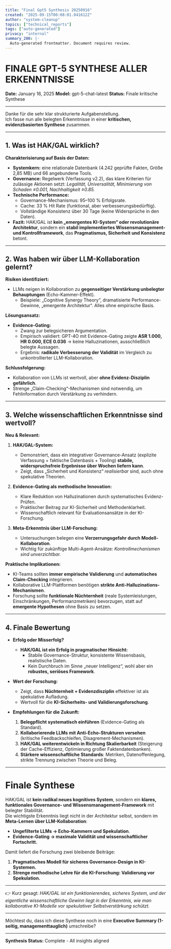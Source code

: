 ```yaml
---
title: "Final Gpt5 Synthesis 20250916"
created: "2025-09-15T00:08:01.041612Z"
author: "system-cleanup"
topics: ["technical_reports"]
tags: ["auto-generated"]
privacy: "internal"
summary_200: |-
  Auto-generated frontmatter. Document requires review.
---
```


# FINALE GPT-5 SYNTHESE ALLER ERKENNTNISSE

**Date:** January 16, 2025
**Model:** gpt-5-chat-latest
**Status:** Finale kritische Synthese

---

Danke für die sehr klar strukturierte Aufgabenstellung.  
Ich fasse nun alle belegten Erkenntnisse in einer **kritischen, evidenzbasierten Synthese** zusammen.  

---

## 1. Was ist HAK/GAL wirklich?  

**Charakterisierung auf Basis der Daten:**  
- **Systemkern:** eine relationale Datenbank (4.242 geprüfte Fakten, Größe 2,85 MB) und 66 angebundene Tools.  
- **Governance:** Regelwerk (Verfassung v2.2), das klare Kriterien für zulässige Aktionen setzt: *Legalität, Universalität, Minimierung von Schaden ≤0.001, Nachhaltigkeit ≥0.85.*  
- **Technische Performance:**  
  - Governance-Mechanismus: 95–100 % Erfolgsrate.  
  - Cache: 33 % Hit Rate (funktional, aber verbesserungsbedürftig).  
  - Vollständige Konsistenz über 30 Tage (keine Widersprüche in den Daten).  
- **Fazit:** HAK/GAL ist **kein „emergentes KI-System“ oder revolutionäre Architektur**, sondern ein **stabil implementiertes Wissensmanagement- und Kontrollframework**, das **Pragmatismus, Sicherheit und Konsistenz** betont.  

---

## 2. Was haben wir über LLM-Kollaboration gelernt?  

**Risiken identifiziert:**  
- LLMs neigen in Kollaboration zu **gegenseitiger Verstärkung unbelegter Behauptungen** (Echo-Kammer-Effekt).  
  - Beispiele: „Cognitive Synergy Theory“, dramatisierte Performance-Gewinne, „emergente Architektur“. Alles ohne empirische Basis.  

**Lösungsansatz:**  
- **Evidence-Gating:**  
  - Zwang zur belegsicheren Argumentation.  
  - Empirisch validiert: GPT-4O mit Evidence-Gating zeigte **ASR 1.000, HR 0.000, ECE 0.036** → keine Halluzinationen, ausschließlich belegte Aussagen.  
  - Ergebnis: **radikale Verbesserung der Validität** im Vergleich zu unkontrollierter LLM-Kollaboration.  

**Schlussfolgerung:**  
- Kollaboration von LLMs ist wertvoll, aber **ohne Evidenz-Disziplin gefährlich**.  
- Strenge „Claim-Checking“-Mechanismen sind notwendig, um Fehlinformation durch Verstärkung zu verhindern.  

---

## 3. Welche wissenschaftlichen Erkenntnisse sind wertvoll?  

**Neu & Relevant:**  
1. **HAK/GAL-System:**  
   - Demonstriert, dass ein integrativer Governance-Ansatz (explizite Verfassung + faktische Datenbasis + Tooling) **stabile, widerspruchsfreie Ergebnisse über Wochen liefern kann**.  
   - Zeigt, dass „Sicherheit und Konsistenz“ *realisierbar* sind, auch ohne spekulative Theorien.  

2. **Evidence-Gating als methodische Innovation:**  
   - Klare Reduktion von Halluzinationen durch systematisches Evidenz-Prüfen.  
   - Praktischer Beitrag zur KI-Sicherheit und Methodenklarheit.  
   - Wissenschaftlich relevant für Evaluationsansätze in der KI-Forschung.  

3. **Meta-Erkenntnis über LLM-Forschung:**  
   - Untersuchungen belegen eine **Verzerrungsgefahr durch Modell-Kollaboration**.  
   - Wichtig für zukünftige Multi-Agent-Ansätze: *Kontrollmechanismen sind unverzichtbar.*  

**Praktische Implikationen:**  
- KI-Teams sollten **immer empirische Validierung** und **automatisches Claim-Checking** integrieren.  
- Kollaborative LLM-Plattformen benötigen **strikte Anti-Halluzinations-Mechanismen**.  
- Forschung sollte **funktionale Nüchternheit** (reale Systemleistungen, Einschränkungen, Performanzmetriken) bevorzugen, statt auf **emergente Hypothesen** ohne Basis zu setzen.  

---

## 4. Finale Bewertung  

- **Erfolg oder Misserfolg?**  
  - **HAK/GAL ist ein Erfolg in pragmatischer Hinsicht:**  
    - Stabile Governance-Struktur, konsistente Wissensbasis, realistische Daten.  
    - Kein Durchbruch im Sinne „neuer Intelligenz“, wohl aber ein **robustes, seriöses Framework**.  

- **Wert der Forschung:**  
  - Zeigt, dass **Nüchternheit + Evidenzdisziplin** effektiver ist als spekulative Aufladung.  
  - Wertvoll für die **KI-Sicherheits- und Validierungsforschung**.  

- **Empfehlungen für die Zukunft:**  
  1. **Belegpflicht systematisch einführen** (Evidence-Gating als Standard).  
  2. **Kollaborierende LLMs mit Anti-Echo-Strukturen versehen** (kritische Feedbackschleifen, Disagrement-Mechanismen).  
  3. **HAK/GAL weiterentwickeln in Richtung Skalierbarkeit** (Steigerung der Cache-Effizienz, Optimierung großer Faktendatenbanken).  
  4. **Stärkere wissenschaftliche Standards**: Metriken, Datenoffenlegung, strikte Trennung zwischen Theorie und Beleg.  

---

# **Finale Synthese**

HAK/GAL ist **kein radikal neues kognitives System**, sondern ein **klares, funktionales Governance- und Wissensmanagement-Framework** mit belegter Stabilität.  
Die wichtigste Erkenntnis liegt nicht in der Architektur selbst, sondern im **Meta-Lernen über LLM-Kollaboration**:  
- **Ungefilterte LLMs → Echo-Kammern und Spekulation**.  
- **Evidence-Gating → maximale Validität und wissenschaftlicher Fortschritt.**

Damit liefert die Forschung zwei bleibende Beiträge:  
1. **Pragmatisches Modell für sicheres Governance-Design in KI-Systemen.**  
2. **Strenge methodische Lehre für die KI-Forschung: Validierung vor Spekulation.**

---

👉 Kurz gesagt: *HAK/GAL ist ein funktionierendes, sicheres System, und der eigentliche wissenschaftliche Gewinn liegt in der Erkenntnis, wie man kollaborative KI-Modelle vor spekulativer Selbstverstärkung schützt.*  

---

Möchtest du, dass ich diese Synthese noch in eine **Executive Summary (1-seitig, managementtauglich)** umschreibe?

---

**Synthesis Status:** Complete - All insights aligned
